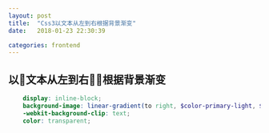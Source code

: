 ```yaml
---
layout: post
title:  "Css3以文本从左到右根据背景渐变"
date:   2018-01-23 22:30:39

categories: frontend
---
```




## 以文本从左到右根据背景渐变
```scss
    display: inline-block;
    background-image: linear-gradient(to right, $color-primary-light, $color-primary-dark);
    -webkit-background-clip: text;
    color: transparent;
```